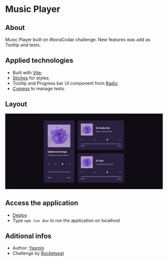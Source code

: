 # Music Player

## About 

Music Player built on #boraCodar challenge. New features was add as Tooltip and tests.

## Applied technologies

- Built with [Vite](https://vitejs.dev/);
- [Stiches](https://stitches.dev/) for styles;
- Tooltip and Progress bar UI component from [Radix](https://www.radix-ui.com/);
- [Cypress](https://www.cypress.io/) to manage tests.

## Layout

<img src="public/layout.png" width="600">

## Access the application 

- [Deploy]()
- Type `npm run dev` to run the application on localhost

## Aditional infos

- Author: [Yasmin](https://www.linkedin.com/in/yasmin-goncalves/)
- Challenge by [Rocketseat](https://www.rocketseat.com.br/)